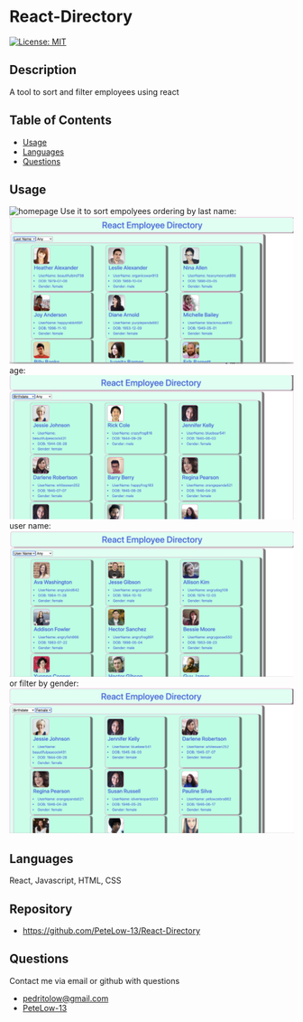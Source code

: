 # React-Directory
[![License: MIT](https://img.shields.io/badge/License-MIT-green.svg)](https://opensource.org/licenses/MIT)
## Description

A tool to sort and filter employees using react
## Table of Contents
- [Usage](#usage)
- [Languages](#languages)
- [Questions](#questions)


## Usage
![homepage](./my-app/assets/noFilter.png)
Use it to sort empolyees ordering by last name:
![lastNameSort](./my-app/assets/lastNameSort.png) 
age: ![ageSort](./my-app/assets/birthdaySort.png)
user name: ![](./my-app/assets/userNameSort.png) 
or filter by gender: ![genderFilter](./my-app/assets/genderFilter.png)

## Languages

React, Javascript, HTML, CSS

## Repository
- https://github.com/PeteLow-13/React-Directory
## Questions

Contact me via email or github with questions
- pedritolow@gmail.com
- [PeteLow-13](http://github.com/PeteLow-13)
